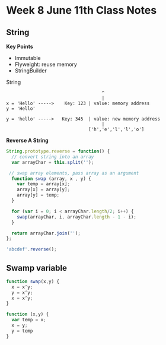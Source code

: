 # Week 8 June 11th Class Notes

## String

**Key Points**
* Immutable
* Flyweight: reuse memory
* StringBuilder

String

```                             ['H', 'e', 'l', 'l', 'o']
                                    ^
                                    |
x = 'Hello' ----->    Key: 123 | value: memory address
y = 'Hello'

y = 'hello' ----->   Key: 345  | value: new memory address
                                    |
                               ['h','e','l','l','o']
```      

**Reverse A String**

```javascript
String.prototype.reverse = function() {
  // convert string into an array
  var arrayChar = this.split('');

 // swap array elements, pass array as an argument
  function swap (array, x , y) {
    var temp = array[x];
    array[x] = array[y];
    array[y] = temp;
  }

  for (var i = 0; i < arrayChar.length/2; i++) {
    swap(arrayChar, i, arrayChar.length - 1 - i);
  }

  return arrayChar.join('');
};

'abcdef'.reverse();
```                         

## Swamp variable

```javascript
function swap(x,y) {
  x = x^y;
  y = x^y;
  x = x^y;
}

function (x,y) {
  var temp = x;
  x = y;
  y = temp
}

```

